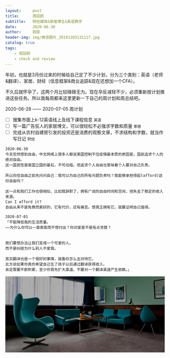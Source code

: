 ```yaml
---
layout:     post
title:      周回顾
subtitle:   财经媒体&家居博主&英语教学
date:       2020-06-30
author:     姣姣
header-img: img/微信图片_20191203131117.jpg
catalog: true
tags:
    - 周回顾
    - check and review
---
```


年初，也就是3月份过来的时候给自己定了不少计划，分为三个类别：英语（老师&翻译）、家居、财经（信息框架&商业追踪&现在还想加一个CFA）。

不久后就怀孕了，这两个月比较碌碌无为。现在孕反减轻不少，必须重新按计划推进这些任务。所以我每周都来这里更新一下自己的周计划和周总结吧。

2020-06-28 —— 2020-07-05 周计划

- [ ]  搜集市面上k-12英语线上及线下课程信息 `英语`
- [ ]  写一篇广告狂人的家居博文，可以很轻松不必强求字数和质量 `家居`
- [ ]  完成从农村自建房引发的投资还是消费的观察文章，不求结构和字数，就当作写日记 `财经`

```
2020-06-30 
今天忽然想到自由，中文网络上很多人都说美国控制不住疫情最本质的原因是，国民追求个人的绝对自由。
这一国民性是美国立国的基石，不可动摇。但追求个人自由也意味着个人要对自己负责。

所以向往自由之前先问问自己：我可以为自己的所有问题负责吗？我能够承担得起(afford)这份自由吗？

这一点和我们工作也很相似，比如我辞职了，拥有广阔的自由时间和空间，但失去了稳定的收入来源。
Can I afford it? 
自由从来不是免费而美好的，它有代价，还有痛苦。想真正拥有它，就要证明自己值得。

```

```
2020-07-01
「不能降低我的生活质量。
——为什么你可以一直索取而不想付出？你对爱是不是有点贪婪？


我们要想办法让我们变成一个可爱的人。
而不是纠结为什么别人不爱我。

其实翻译也是一个很好的事情，就看你怎么去对待它。
比方说如果你真的希望自己生了孩子以后通过翻译获得收入。
肯定需要不断积累，至少你首先扩大渠道。不要对一个翻译渠道产生依赖。」
```

![img](/img/1_kKG86FEw2XG-NL5Qqg9vhw.jpeg)



